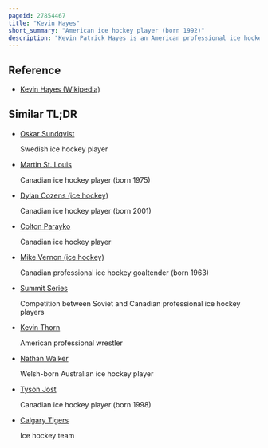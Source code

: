 ```yaml
---
pageid: 27854467
title: "Kevin Hayes"
short_summary: "American ice hockey player (born 1992)"
description: "Kevin Patrick Hayes is an American professional ice hockey player for the St. Louis Blues of the National Hockey League."
---
```


## Reference

- [Kevin Hayes (Wikipedia)](https://en.wikipedia.org/?curid=27854467)

## Similar TL;DR

- [Oskar Sundqvist](/tldr/en/oskar-sundqvist)

  Swedish ice hockey player

- [Martin St. Louis](/tldr/en/martin-st-louis)

  Canadian ice hockey player (born 1975)

- [Dylan Cozens (ice hockey)](/tldr/en/dylan-cozens-ice-hockey)

  Canadian ice hockey player (born 2001)

- [Colton Parayko](/tldr/en/colton-parayko)

  Canadian ice hockey player

- [Mike Vernon (ice hockey)](/tldr/en/mike-vernon-ice-hockey)

  Canadian professional ice hockey goaltender (born 1963)

- [Summit Series](/tldr/en/summit-series)

  Competition between Soviet and Canadian professional ice hockey players

- [Kevin Thorn](/tldr/en/kevin-thorn)

  American professional wrestler

- [Nathan Walker](/tldr/en/nathan-walker)

  Welsh-born Australian ice hockey player

- [Tyson Jost](/tldr/en/tyson-jost)

  Canadian ice hockey player (born 1998)

- [Calgary Tigers](/tldr/en/calgary-tigers)

  Ice hockey team
